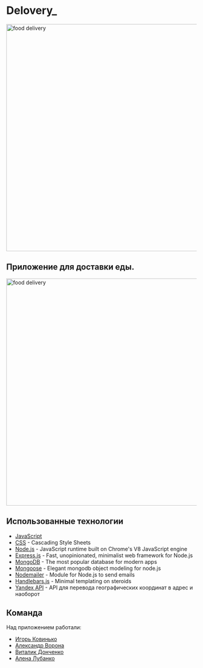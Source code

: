 # Delovery_

<img width="600" alt="food delivery" src="https://user-images.githubusercontent.com/63601766/97871146-164be480-1d25-11eb-8882-5d301f58058c.jpg">

## Приложение для доставки еды.

<img width="600" alt="food delivery" src="https://user-images.githubusercontent.com/63601766/97871816-0bde1a80-1d26-11eb-833b-7544747d2247.png">

## Использованные технологии

- [JavaScript](https://developer.mozilla.org/)
- [CSS](https://developer.mozilla.org/en-US/docs/Web/CSS) - Cascading Style Sheets
- [Node.js](https://nodejs.org/en/) - JavaScript runtime built on Chrome's V8 JavaScript engine
- [Express.js](https://expressjs.com/) - Fast, unopinionated, minimalist web framework for Node.js
- [MongoDB](https://www.mongodb.com/) - The most popular database for modern apps
- [Mongoose](https://mongoosejs.com/) - Elegant mongodb object modeling for node.js
- [Nodemailer](https://nodemailer.com/) - Module for Node.js to send emails
- [Handlebars.js](https://handlebarsjs.com/) - Minimal templating on steroids
- [Yandex API](https://yandex.ru/dev/maps/geocoder/) - API для перевода географических координат в адрес и наоборот

## Команда

Над приложением работали:
- [Игорь Ковинько](https://github.com/KovinkoR)
- [Александр Ворона](https://github.com/CrowAlcoholic)
- [Виталик Донченко](https://github.com/VitalikDonchenko)
- [Алена Лубанко](https://github.com/AlenaLubanko)
